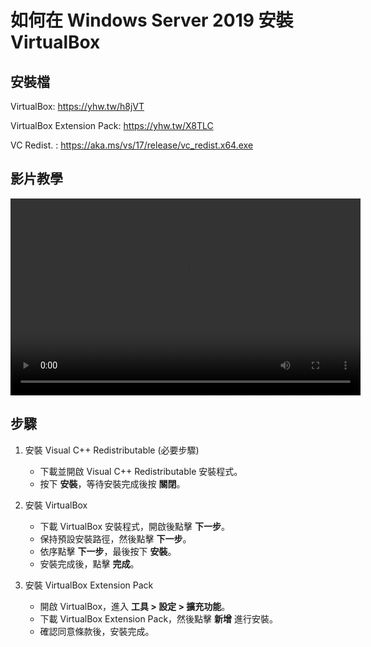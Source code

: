 # 如何在 Windows Server 2019 安裝 VirtualBox

## 安裝檔

VirtualBox: https://yhw.tw/h8jVT

VirtualBox Extension Pack: https://yhw.tw/X8TLC

VC Redist. : https://aka.ms/vs/17/release/vc_redist.x64.exe

## 影片教學

<video width="560" height="315" controls>
  <source src="/videos/ap-10.srv-content.mp4" type="video/mp4">
  Your browser does not support the video tag.
</video>

## 步驟

1. 安裝 Visual C++ Redistributable (必要步驟)
    
    - 下載並開啟 Visual C++ Redistributable 安裝程式。
    - 按下 **安裝**，等待安裝完成後按 **關閉**。
2. 安裝 VirtualBox
    
    - 下載 VirtualBox 安裝程式，開啟後點擊 **下一步**。
    - 保持預設安裝路徑，然後點擊 **下一步**。
    - 依序點擊 **下一步**，最後按下 **安裝**。
    - 安裝完成後，點擊 **完成**。
3. 安裝 VirtualBox Extension Pack
    
    - 開啟 VirtualBox，進入 **工具 > 設定 > 擴充功能**。
    - 下載 VirtualBox Extension Pack，然後點擊 **新增** 進行安裝。
    - 確認同意條款後，安裝完成。


    <!--Most of this guide is made according to the video transcript to AI aka ChatGPT-4o -->